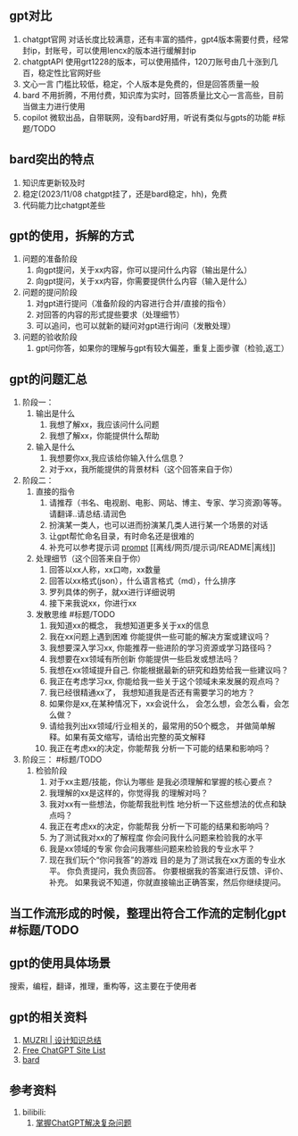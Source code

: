 ## gpt对比
1. chatgpt官网 对话长度比较满意，还有丰富的插件，gpt4版本需要付费，经常封ip，封账号，可以使用lencx的版本进行缓解封ip
2. chatgptAPI 使用grt1228的版本，可以使用插件，120刀账号由几十涨到几百，稳定性比官网好些
3. 文心一言 门槛比较低，稳定，个人版本是免费的，但是回答质量一般
4. bard 不用折腾，不用付费，知识库为实时，回答质量比文心一言高些，目前当做主力进行使用
5. copilot 微软出品，自带联网，没有bard好用，听说有类似与gpts的功能 #标题/TODO 

## bard突出的特点
1. 知识库更新较及时
2. 稳定(2023/11/08 chatgpt挂了，还是bard稳定，hh)，免费
3. 代码能力比chatgpt差些

## gpt的使用，拆解的方式
1. 问题的准备阶段
   1. 向gpt提问，关于xx内容，你可以提问什么内容（输出是什么）
   2. 向gpt提问，关于xx内容，你需要提供什么内容（输入是什么）
2. 问题的提问阶段
   1. 对gpt进行提问（准备阶段的内容进行合并/直接的指令）
   2. 对回答的内容的形式提些要求（处理细节）
   3. 可以追问，也可以就新的疑问对gpt进行询问（发散处理）
3. 问题的验收阶段
   1. gpt问你答，如果你的理解与gpt有较大偏差，重复上面步骤（检验,返工）

## gpt的问题汇总
1. 阶段一：
   1. 输出是什么
      1. 我想了解xx，我应该问什么问题
      2. 我想了解xx，你能提供什么帮助
   2. 输入是什么
      1. 我想要你xx,我应该给你输入什么信息？
      2. 对于xx，我所能提供的背景材料（这个回答来自于你）
2. 阶段二：
   1. 直接的指令
      1. 请推荐（书名、电视剧、电影、网站、博主、专家、学习资源)等等。请翻译..请总结.请润色
      2. 扮演某一类人，也可以进而扮演某几类人进行某一个场景的对话
      3. 让gpt帮忙命名目录，有时命名还是很难的
      4. 补充可以参考提示词 [prompt](https://github.com/PlexPt/awesome-chatgpt-prompts-zh) [[离线/网页/提示词/README|离线]]
   2. 处理细节（这个回答来自于你）
      1. 回答以xx人称，xx口吻，xx数量
      2. 回答以xx格式(json），什么语言格式（md），什么排序
      3. 罗列具体的例子，就xx进行详细说明
      4. 接下来我说xx，你进行xx
   3. 发散思维 #标题/TODO
      1. 我知道xx的概念，
         我想知道更多关于xx的信息
      2. 我在xx问题上遇到困难
         你能提供一些可能的解决方案或建议吗？
      3. 我想要深入学习xx,
         你能推荐一些进阶的学习资源或学习路径吗？
      4. 我想要在xx领域有所创新
         你能提供一些启发或想法吗？
      5. 我想在xx领域提升自己.
         你能根据最新的研究和趋势给我一些建议吗？
      6. 我正在考虑学习xx,
         你能给我一些关于这个领域未来发展的观点吗？
      7. 我已经很精通xx了，
         我想知道我是否还有需要学习的地方？
      8. 如果你是xx,在某种情况下，xx会说什么，
         会怎么想，会怎么看，会怎么做？
      9. 请给我列出xx领域/行业相关的，最常用的50个概念，
         并做简单解释。如果有英文缩写，请给出完整的英文解释
      10. 我正在考虑xx的决定，你能帮我
          分析一下可能的结果和影响吗？
3. 阶段三： #标题/TODO
   1. 检验阶段
      1. 对于xx主题/技能，你认为哪些
         是我必须理解和掌握的核心要点？
      2. 我理解的xx是这样的，你觉得我
         的理解对吗？
      3. 我对xx有一些想法，你能帮我批判性
         地分析一下这些想法的优点和缺点吗？
      4. 我正在考虑xx的决定，你能帮我
         分析一下可能的结果和影响吗？
      5. 为了测试我对xx的了解程度
         你会问我什么问题来检验我的水平
      6. 我是xx领域的专家
         你会问我哪些问题来检验我的专业水平？
      7. 现在我们玩个“你问我答”的游戏
         目的是为了测试我在xx方面的专业水平。
         你负责提问，我负责回答。
         你要根据我的答案进行反馈、评价、补充。
         如果我说不知道，你就直接输出正确答案，然后你继续提问。

## 当工作流形成的时候，整理出符合工作流的定制化gpt #标题/TODO

## gpt的使用具体场景
搜索，编程，翻译，推理，重构等，这主要在于使用者

## gpt的相关资料
1. [MUZRI | 设计知识总结](https://www.yuque.com/muzri/design/pgbz8g4lgpgg3glu)
2. [Free ChatGPT Site List](https://cc.ai55.cc/)
3. [bard](https://bard.google.com/)

## 参考资料
1. bilibili:
    1. [掌握ChatGPT解决复杂问题](https://www.bilibili.com/video/BV1Lg4y1c7fk)